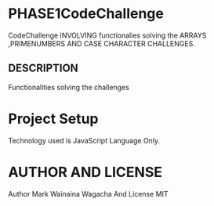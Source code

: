 # PHASE1CodeChallenge
CodeChallenge INVOLVING functionalies solving the ARRAYS ,PRIMENUMBERS AND CASE CHARACTER CHALLENGES.

## DESCRIPTION

Functionalities solving the challenges

# Project Setup
Technology used is JavaScript Language Only.

# AUTHOR AND LICENSE

Author Mark Wainaina Wagacha And License MIT
